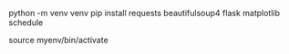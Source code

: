 python -m venv venv
pip install requests beautifulsoup4 flask matplotlib schedule

source myenv/bin/activate
